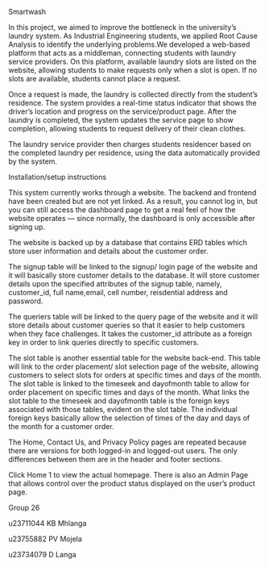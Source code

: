 Smartwash 

In this project, we aimed to improve the bottleneck in the university’s laundry system. As Industrial Engineering students,
we applied Root Cause Analysis to identify the underlying problems.We developed a web-based platform that acts as a middleman,
connecting students with laundry service providers. On this platform, available laundry slots are listed on the website, 
allowing students to make requests only when a slot is open. If no slots are available, students cannot place a request.

Once a request is made, the laundry is collected directly from the student’s residence.
The system provides a real-time status indicator that shows the driver’s location and progress on the service/product page. 
After the laundry is completed, the system updates the service page to show completion, allowing students to request delivery of their clean clothes.

The laundry service provider then charges students residencer  based on the completed laundry per residence, using the data automatically provided by the system.

Installation/setup instructions

This system currently works through a website. The backend and frontend have been created but are not yet linked.
As a result, you cannot log in, but you can still access the dashboard page to get a real feel of how the website operates — since normally,
the dashboard is only accessible after signing up.

The website is backed up by a database that contains ERD tables which store user information and details about the customer order.

The signup table will be linked to the signup/ login page of the website and it will basically store customer details to the database. It will store customer details upon the specified attributes of the signup table, namely, customer_id, full name,email, cell number, reisdential address and password.

The queriers table will be linked to the query page of the website and it will store details about customer queries so that it easier to help customers when they face challenges.
It takes the customer_id attribute as a foreign key in order to link queries directly to specific customers.

The slot table is another essential table for the website back-end. This table will link to the order placement/ slot selection page of the website, allowing customers to select slots for orders at specific times and days of the month.
The slot table is linked to the timeseek and dayofmonth table to allow for order placement on specific times and days of the month. What links the slot table to the timeseek and dayofmonth table is the foreign keys associated with those tables, evident on the slot table. The individual foreign keys basically allow the selection of times of the day and days of the month for a customer order.

The Home, Contact Us, and Privacy Policy pages are repeated because there are versions for both logged-in and logged-out users.
The only differences between them are in the header and footer sections.

Click Home 1 to view the actual homepage. There is also an Admin Page that allows control over the product status displayed on the user’s product page.


Group 26

u23711044 KB Mhlanga

u23755882 PV Mojela

u23734079 D Langa



